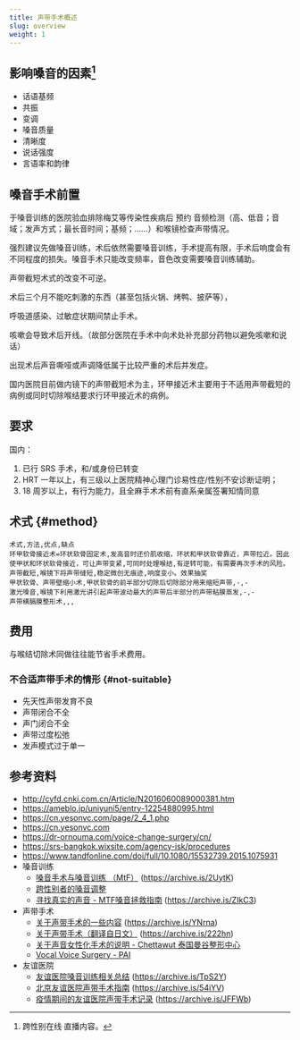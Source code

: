 ```yaml
---
title: 声带手术概述
slug: overview
weight: 1
---
```


## 影响嗓音的因素[^1]

- 话语基频
- 共振
- 变调
- 嗓音质量
- 清晰度
- 说话强度
- 言语率和韵律

## 嗓音手术前置

于嗓音训练的医院验血排除梅艾等传染性疾病后 预约 音频检测（高、低音；音域；发声方式；最长音时间；基频；……）和喉镜检查声带情况。

强烈建议先做嗓音训练，术后依然需要嗓音训练，手术提高有限，手术后响度会有不同程度的损失。嗓音手术只能改变频率，音色改变需要嗓音训练辅助。

声带截短术式的改变不可逆。

术后三个月不能吃刺激的东西（甚至包括火锅、烤鸭、披萨等），

呼吸道感染、过敏症状期间禁止手术。

咳嗽会导致术后开线。（故部分医院在手术中向术处补充部分药物以避免咳嗽和说话）

出现术后声音嘶哑或声调降低属于比较严重的术后并发症。

国内医院目前做内镜下的声带截短术为主，环甲接近术主要用于不适用声带截短的病例或同时切除喉结要求行环甲接近术的病例。

## 要求

国内：

1. 已行 SRS 手术，和/或身份已转变
1. HRT 一年以上，有三级以上医院精神心理门诊易性症/性别不安诊断证明；
1. 18 周岁以上，有行为能力，且全麻手术术前有直系亲属签署知情同意

## 术式 {#method}

```csv
术式,方法,优点,缺点
环甲软骨接近术=环状软骨固定术,发高音时还价肌收缩，环状和甲状软骨靠近，声带拉近。因此使甲状和环状软骨接近，可让声带变紧,可同时处理喉结,有逆转可能，有需要再次手术的风险。
声带截短,喉镜下将声带缝短,稳定微创无痕迹,响度变小。效果抽奖
甲状软骨、声带壁缩小术,甲状软骨的前半部分切除后切除部分用来缩短声带,-,-
激光嗓音,喉镜下利用激光讲引起声带波动最大的声带后半部分的声带粘膜蒸发,-,-
声带横膈膜整形术,,,
```

## 费用

与喉结切除术同做往往能节省手术费用。

### 不合适声带手术的情形 {#not-suitable}

- 先天性声带发育不良
- 声带闭合不全
- 声门闭合不全
- 声带过度松弛
- 发声模式过于单一

## 参考资料

- <http://cyfd.cnki.com.cn/Article/N2016060089000381.htm>
- <https://ameblo.jp/uniyuni5/entry-12254880995.html>
- <https://cn.yesonvc.com/page/2_4_1.php>
- <https://cn.yesonvc.com>
- <https://dr-ornouma.com/voice-change-surgery/cn/>
- <https://srs-bangkok.wixsite.com/agency-isk/procedures>
- <https://www.tandfonline.com/doi/full/10.1080/15532739.2015.1075931>
- 嗓音训练
  - [嗓音手术与嗓音训练 （MtF）](https://mp.weixin.qq.com/s/kbl8pC19F_QNQtY_FwfdKQ) (<https://archive.is/2UytK>)
  - [跨性别者的嗓音调整](https://kns.cnki.net/KCMS/detail/detail.aspx?dbcode=CJFQ&dbname=CJFDLAST2019&filename=TLXJ201903026)
  - [寻找真实的声音 - MTF嗓音拯救指南](https://zhuanlan.zhihu.com/p/205516268) (<https://archive.is/ZIkC3>)
- 声带手术
  - [关于声带手术的一些内容](https://zhuanlan.zhihu.com/p/34251204) (<https://archive.is/YNrna>)
  - [关于声带手术（翻译自日文）](https://zhuanlan.zhihu.com/p/42961553) (<https://archive.is/222hn>)
  - [关于声音女性化手术的说明 - Chettawut 泰国曼谷整形中心](http://www.chet-plasticsurgery.com/zh-hans/关于声音女性化手术/)
  - [Vocal Voice Surgery - PAI](http://pai.co.th/vocal-voice-surgery/)
- 友谊医院
  - [友谊医院嗓音训练相关总结](https://zhuanlan.zhihu.com/p/39891532) (<https://archive.is/TpS2Y>)
  - [北京友谊医院声带手术指南](https://zhuanlan.zhihu.com/p/42611790) (<https://archive.is/54iYV>)
  - [疫情期间的友谊医院声带手术记录](https://zhuanlan.zhihu.com/p/167956029) (<https://archive.is/JFFWb>)
[^1]: 跨性别在线 直播内容。
